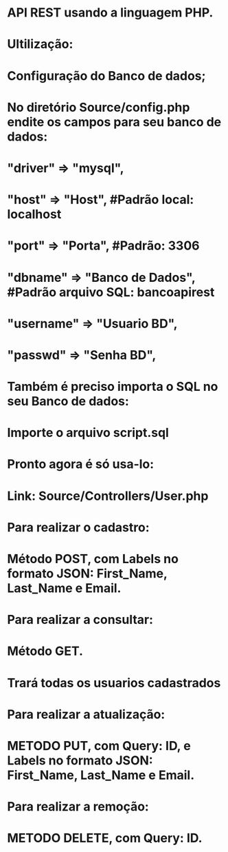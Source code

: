 # API REST usando a linguagem PHP.
# Ultilização:
# Configuração do Banco de dados;
# No diretório Source/config.php endite os campos para seu banco de dados:
#    "driver" => "mysql",
#    "host" => "Host", #Padrão local: localhost
#    "port" => "Porta", #Padrão: 3306
#    "dbname" => "Banco de Dados", #Padrão arquivo SQL: bancoapirest
#    "username" => "Usuario BD",
#    "passwd" => "Senha BD",
#
# Também é preciso importa o SQL no seu Banco de dados:
# Importe o arquivo script.sql
#
# Pronto agora é só usa-lo: 
#
#
# Link: Source/Controllers/User.php
#
# Para realizar o cadastro:
#   Método POST, com Labels no formato JSON: First_Name, Last_Name e Email.
#
# Para realizar a consultar:
#   Método GET.
#   Trará todas os usuarios cadastrados
#
# Para realizar a atualização:
#   METODO PUT, com Query: ID, e Labels no formato JSON: First_Name, Last_Name e Email.
#   
# Para realizar a remoção:
#   METODO DELETE, com Query: ID.
